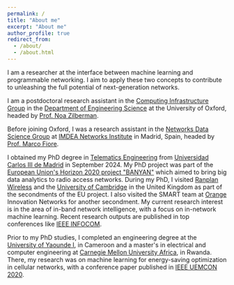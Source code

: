 ```yaml
---
permalink: /
title: "About me"
excerpt: "About me"
author_profile: true
redirect_from: 
  - /about/
  - /about.html
---
```


I am a researcher at the interface between machine learning and programmable networking.
I aim to apply these two concepts to contribute to unleashing the full potential of next-generation networks. 

<!-- <b>I am on the research job market.</b> -->
I am a postdoctoral research assistant in the [Computing Infrastructure Group](https://eng.ox.ac.uk/computing/) in the [Department of Engineering Science](https://eng.ox.ac.uk/) at the University of Oxford, headed by [Prof. Noa Zilberman](https://eng.ox.ac.uk/people/noa-zilberman/).

Before joining Oxford, I was a research assistant in the [Networks Data Science Group](https://networks.imdea.org/team/research-groups/networks-data-science-group/) at [IMDEA Networks Institute](https://networks.imdea.org/) in Madrid, Spain, headed by [Prof. Marco Fiore](https://networks.imdea.org/team/imdea-networks-team/people/marco-fiore/).

I obtained my PhD degree in [Telematics Engineering](https://www.uc3m.es/phdprogram/telematic-engineering) from [Universidad Carlos III de Madrid](https://www.uc3m.es/Home) in September 2024. My PhD project was part of the [European Union's Horizon 2020 project "BANYAN"](https://cordis.europa.eu/project/id/860239) which aimed to bring big data analytics to radio access networks. During my PhD, I visited [Ranplan Wireless](https://www.ranplanwireless.com/gb/) and the [University of Cambridge](https://www.cst.cam.ac.uk/) in the United Kingdom as 
part of the secondments of the EU project. I also visited the SMART team at [Orange](https://www.orange.com/en) Innovation Networks for another secondment.
My current research interest is in the area of in-band network intelligence, with a focus on in-network machine learning. 
Recent research outputs are published in top conferences like [IEEE INFOCOM](https://infocom2024.ieee-infocom.org/).

Prior to my PhD studies, I completed an engineering degree at the [University of Yaounde I](https://uy1.uninet.cm/), in Cameroon and a master's 
in electrical and computer engineering at [Carnegie Mellon University Africa](https://www.africa.engineering.cmu.edu/index.html), in Rwanda. There, my research was on machine learning for energy-saving optimization in cellular networks, with a conference paper published in [IEEE UEMCON 2020](https://ieee-uemcon.org/ieee-uemcon-2020/). 

<!-- [See site visit statistics](/visitors.html) -->